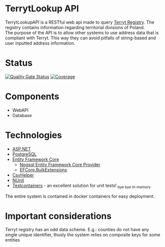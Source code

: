 # TerrytLookup API

TerrytLookupAPI is a RESTful web api made to query [Terryt Registry](https://eteryt.stat.gov.pl/eTeryt/english.aspx?contrast=default). The registry contains information regarding territorial divisions of Poland. <br/>
The purpose of the API is to allow other systems to use address data that is compliant with Terryt. This way they can avoid pitfalls of string-based and user inputted address information.

# Status
[![Quality Gate Status](https://sonarcloud.io/api/project_badges/measure?project=marchewjapko_TerrytLookupAPI&metric=alert_status)](https://sonarcloud.io/summary/new_code?id=marchewjapko_TerrytLookupAPI)
[![Coverage](https://sonarcloud.io/api/project_badges/measure?project=marchewjapko_TerrytLookupAPI&metric=coverage)](https://sonarcloud.io/summary/new_code?id=marchewjapko_TerrytLookupAPI)

# Components

- WebAPI
- Database

# Technologies

- [ASP.NET](https://dotnet.microsoft.com/en-us/apps/aspnet)
- [PostgreSQL](https://www.postgresql.org/)
- [Entity Framework Core](https://learn.microsoft.com/en-us/ef/core/)
    - [Npgsql Entity Framework Core Provider](https://www.nuget.org/packages/Npgsql.EntityFrameworkCore.PostgreSQL)
    - [EFCore.BulkExtensions](https://www.nuget.org/packages/EFCore.BulkExtensions)
- [CsvHelper](https://www.nuget.org/packages/CsvHelper)
- [NUnit](https://www.nuget.org/packages/NUnit)
- [Testcontainers](https://www.nuget.org/packages/Testcontainers) - an excellent solution for unit tests! <sub>bye bye in-memory</sub>

The entire system is contained in docker containers for easy deployment. 

# Important considerations

Terryt registry has an odd data scheme. E.g.: counties do not have any single unique identifier, thusly the system relies on composite keys for some entities 
